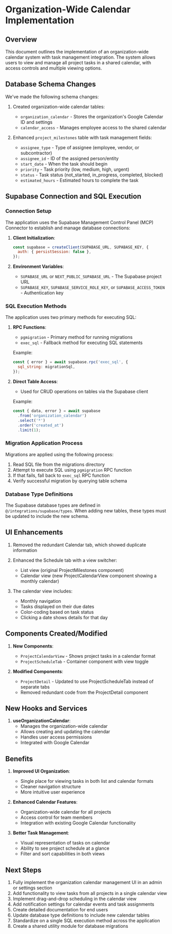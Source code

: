 # Organization-Wide Calendar Implementation

## Overview

This document outlines the implementation of an organization-wide calendar system with task management integration. The system allows users to view and manage all project tasks in a shared calendar, with access controls and multiple viewing options.

## Database Schema Changes

We've made the following schema changes:

1. Created organization-wide calendar tables:

   - `organization_calendar` - Stores the organization's Google Calendar ID and settings
   - `calendar_access` - Manages employee access to the shared calendar

2. Enhanced `project_milestones` table with task management fields:
   - `assignee_type` - Type of assignee (employee, vendor, or subcontractor)
   - `assignee_id` - ID of the assigned person/entity
   - `start_date` - When the task should begin
   - `priority` - Task priority (low, medium, high, urgent)
   - `status` - Task status (not_started, in_progress, completed, blocked)
   - `estimated_hours` - Estimated hours to complete the task

## Supabase Connection and SQL Execution

### Connection Setup

The application uses the Supabase Management Control Panel (MCP) Connector to establish and manage database connections:

1. **Client Initialization**:

   ```javascript
   const supabase = createClient(SUPABASE_URL, SUPABASE_KEY, {
     auth: { persistSession: false },
   });
   ```

2. **Environment Variables**:
   - `SUPABASE_URL` or `NEXT_PUBLIC_SUPABASE_URL` - The Supabase project URL
   - `SUPABASE_KEY`, `SUPABASE_SERVICE_ROLE_KEY`, or `SUPABASE_ACCESS_TOKEN` - Authentication key

### SQL Execution Methods

The application uses two primary methods for executing SQL:

1. **RPC Functions**:

   - `pgmigration` - Primary method for running migrations
   - `exec_sql` - Fallback method for executing SQL statements

   Example:

   ```javascript
   const { error } = await supabase.rpc('exec_sql', {
     sql_string: migrationSql,
   });
   ```

2. **Direct Table Access**:

   - Used for CRUD operations on tables via the Supabase client

   Example:

   ```javascript
   const { data, error } = await supabase
     .from('organization_calendar')
     .select('*')
     .order('created_at')
     .limit(1);
   ```

### Migration Application Process

Migrations are applied using the following process:

1. Read SQL file from the migrations directory
2. Attempt to execute SQL using `pgmigration` RPC function
3. If that fails, fall back to `exec_sql` RPC function
4. Verify successful migration by querying table schema

### Database Type Definitions

The Supabase database types are defined in `@/integrations/supabase/types`. When adding new tables, these types must be updated to include the new schema.

## UI Enhancements

1. Removed the redundant Calendar tab, which showed duplicate information

2. Enhanced the Schedule tab with a view switcher:

   - List view (original ProjectMilestones component)
   - Calendar view (new ProjectCalendarView component showing a monthly calendar)

3. The calendar view includes:
   - Monthly navigation
   - Tasks displayed on their due dates
   - Color-coding based on task status
   - Clicking a date shows details for that day

## Components Created/Modified

1. **New Components**:

   - `ProjectCalendarView` - Shows project tasks in a calendar format
   - `ProjectScheduleTab` - Container component with view toggle

2. **Modified Components**:
   - `ProjectDetail` - Updated to use ProjectScheduleTab instead of separate tabs
   - Removed redundant code from the ProjectDetail component

## New Hooks and Services

1. **useOrganizationCalendar**:
   - Manages the organization-wide calendar
   - Allows creating and updating the calendar
   - Handles user access permissions
   - Integrated with Google Calendar

## Benefits

1. **Improved UI Organization**:

   - Single place for viewing tasks in both list and calendar formats
   - Cleaner navigation structure
   - More intuitive user experience

2. **Enhanced Calendar Features**:

   - Organization-wide calendar for all projects
   - Access control for team members
   - Integration with existing Google Calendar functionality

3. **Better Task Management**:
   - Visual representation of tasks on calendar
   - Ability to see project schedule at a glance
   - Filter and sort capabilities in both views

## Next Steps

1. Fully implement the organization calendar management UI in an admin or settings section
2. Add functionality to view tasks from all projects in a single calendar view
3. Implement drag-and-drop scheduling in the calendar view
4. Add notification settings for calendar events and task assignments
5. Create detailed documentation for end users
6. Update database type definitions to include new calendar tables
7. Standardize on a single SQL execution method across the application
8. Create a shared utility module for database migrations
